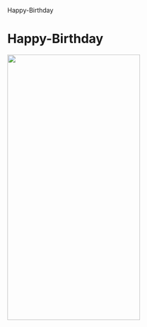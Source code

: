 Happy-Birthday
# Happy-Birthday
<img width="300" height="600" src="https://user-images.githubusercontent.com/66357309/184523503-d7f2b36f-2751-4845-bab9-1799353e6c63.png">
